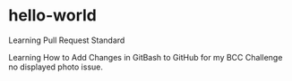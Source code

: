 # hello-world
Learning Pull Request Standard


Learning How to Add Changes in GitBash to GitHub for my BCC Challenge no displayed photo issue.
